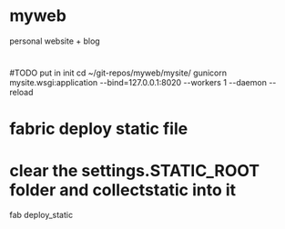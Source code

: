 # myweb
personal website + blog

# 
#TODO put in init
cd ~/git-repos/myweb/mysite/
gunicorn mysite.wsgi:application --bind=127.0.0.1:8020 --workers 1 --daemon --reload

# fabric deploy static file
# clear the settings.STATIC_ROOT folder and collectstatic into it
fab deploy_static